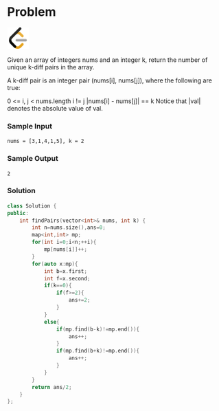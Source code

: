 # Problem
<a href="https://leetcode.com/problems/k-diff-pairs-in-an-array/">
  <img src="../lib/leetcode-3628885-3030025.webp" width="50"/>
</a>

Given an array of integers nums and an integer k, return the number of unique k-diff pairs in the array.

A k-diff pair is an integer pair (nums[i], nums[j]), where the following are true:

0 <= i, j < nums.length
i != j
|nums[i] - nums[j]| == k
Notice that |val| denotes the absolute value of val.


### Sample Input
```
nums = [3,1,4,1,5], k = 2
```
### Sample Output
```
2
```

### Solution
```cpp
class Solution {
public:
    int findPairs(vector<int>& nums, int k) {
        int n=nums.size(),ans=0;
        map<int,int> mp;
        for(int i=0;i<n;++i){
            mp[nums[i]]++;
        }
        for(auto x:mp){
            int b=x.first;
            int f=x.second;
            if(k==0){
                if(f>=2){
                    ans+=2;
                }
            }
            else{
                if(mp.find(b-k)!=mp.end()){
                    ans++;
                } 
                if(mp.find(b+k)!=mp.end()){
                    ans++;
                }
            }
        }
        return ans/2;
    }
};
```
